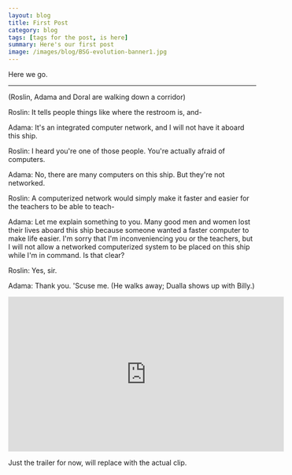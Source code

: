 ```yaml
---
layout: blog
title: First Post
category: blog
tags: [tags for the post, is here]  
summary: Here's our first post
image: /images/blog/BSG-evolution-banner1.jpg
---
```


Here we go.

---
(Roslin, Adama and Doral are walking down a corridor)

Roslin: It tells people things like where the restroom is, and-

Adama: It's an integrated computer network, and I will not have it aboard this ship.

Roslin: I heard you're one of those people. You're actually afraid of computers.

Adama: No, there are many computers on this ship. But they're not networked.

Roslin: A computerized network would simply make it faster and easier for the teachers to be able to teach-

Adama: Let me explain something to you. Many good men and women lost their lives aboard this ship because someone wanted a faster computer to make life easier. I'm sorry that I'm inconveniencing you or the teachers, but I will not allow a networked computerized system to be placed on this ship while I'm in command. Is that clear?

Roslin: Yes, sir.

Adama: Thank you. 'Scuse me. (He walks away; Dualla shows up with Billy.)



<iframe width="560" height="315" src="https://www.youtube.com/embed/k3CN-wR05pY" frameborder="0" allowfullscreen></iframe>

Just the trailer for now, will replace with the actual clip. 
